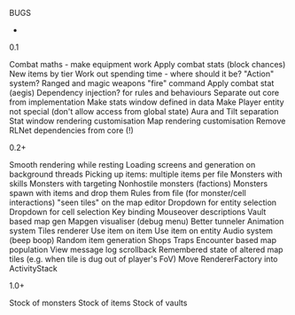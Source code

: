 BUGS

-

0.1

Combat maths - make equipment work
	Apply combat stats (block chances)
	New items by tier
Work out spending time - where should it be? "Action" system?
Ranged and magic weapons
	"fire" command
	Apply combat stat (aegis)
Dependency injection? for rules and behaviours
Separate out core from implementation
	Make stats window defined in data
	Make Player entity not special (don't allow access from global state)
	Aura and Tilt separation
		Stat window rendering customisation
		Map rendering customisation
Remove RLNet dependencies from core (!)

0.2+

Smooth rendering while resting
Loading screens and generation on background threads
Picking up items: multiple items per file
Monsters with skills
	Monsters with targeting
Nonhostile monsters (factions)
Monsters spawn with items and drop them
Rules from file (for monster/cell interactions)
"seen tiles" on the map editor
Dropdown for entity selection
Dropdown for cell selection
Key binding
Mouseover descriptions
Vault based map gen
Mapgen visualiser (debug menu)
Better tunneler
Animation system
Tiles renderer
Use item on item
Use item on entity
Audio system (beep boop)
Random item generation
Shops
Traps
Encounter based map population
View message log scrollback
Remembered state of altered map tiles (e.g. when tile is dug out of player's FoV)
Move RendererFactory into ActivityStack

1.0+

Stock of monsters
Stock of items
Stock of vaults
